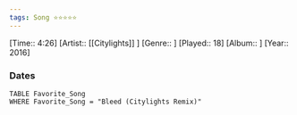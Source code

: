 ```yaml
---
tags: Song ⭐⭐⭐⭐⭐ 
---
```

[Time:: 4:26]
[Artist:: [[Citylights]] ]
[Genre:: ]
[Played:: 18]
[Album:: ]
[Year:: 2016]
### Dates
````dataview
TABLE Favorite_Song
WHERE Favorite_Song = "Bleed (Citylights Remix)"
````